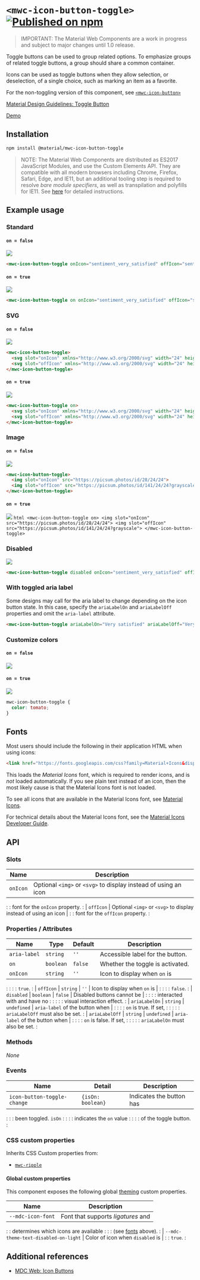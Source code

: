 # `<mwc-icon-button-toggle>` [![Published on npm](https://img.shields.io/npm/v/@material/mwc-icon-button-toggle.svg)](https://www.npmjs.com/package/@material/mwc-icon-button-toggle)
> IMPORTANT: The Material Web Components are a work in progress and subject to
> major changes until 1.0 release.

Toggle buttons can be used to group related options. To emphasize groups of
related toggle buttons, a group should share a common container.

Icons can be used as toggle buttons when they allow selection, or deselection,
of a single choice, such as marking an item as a favorite.

For the non-toggling version of this component, see
[`<mwc-icon-button>`](https://github.com/material-components/material-components-web-components/tree/master/packages/icon-button)

[Material Design Guidelines: Toggle Button](https://material.io/design/components/buttons.html#toggle-button)

[Demo](https://material-components.github.io/material-web/demos/icon-button-toggle/)

## Installation

```sh
npm install @material/mwc-icon-button-toggle
```

> NOTE: The Material Web Components are distributed as ES2017 JavaScript
> Modules, and use the Custom Elements API. They are compatible with all modern
> browsers including Chrome, Firefox, Safari, Edge, and IE11, but an additional
> tooling step is required to resolve *bare module specifiers*, as well as
> transpilation and polyfills for IE11. See
> [here](https://github.com/material-components/material-components-web-components#quick-start)
> for detailed instructions.

## Example usage

### Standard

#### `on = false`

![](images/standard_off.png)

```html
<mwc-icon-button-toggle onIcon="sentiment_very_satisfied" offIcon="sentiment_very_dissatisfied"></mwc-icon-button-toggle>
```

#### `on = true`

![](images/standard_on.png)

```html
<mwc-icon-button-toggle on onIcon="sentiment_very_satisfied" offIcon="sentiment_very_dissatisfied"></mwc-icon-button-toggle>
```

### SVG

#### `on = false`

![](images/svg_off.png)

```html
<mwc-icon-button-toggle>
  <svg slot="onIcon" xmlns="http://www.w3.org/2000/svg" width="24" height="24" viewBox="0 0 24 24"><path d="M0 0h24v24H0z" fill="none"/><path d="M12 2C6.48 2 2 6.48 2 12s4.48 10 10 10 10-4.48 10-10S17.52 2 12 2zm-2 15l-5-5 1.41-1.41L10 14.17l7.59-7.59L19 8l-9 9z"/></svg>
  <svg slot="offIcon" xmlns="http://www.w3.org/2000/svg" width="24" height="24" viewBox="0 0 24 24"><path fill="none" d="M0 0h24v24H0V0zm0 0h24v24H0V0z"/><path d="M16.59 7.58L10 14.17l-3.59-3.58L5 12l5 5 8-8zM12 2C6.48 2 2 6.48 2 12s4.48 10 10 10 10-4.48 10-10S17.52 2 12 2zm0 18c-4.42 0-8-3.58-8-8s3.58-8 8-8 8 3.58 8 8-3.58 8-8 8z"/></svg>
</mwc-icon-button-toggle>
```

#### `on = true`

![](images/svg_on.png)

```html
<mwc-icon-button-toggle on>
  <svg slot="onIcon" xmlns="http://www.w3.org/2000/svg" width="24" height="24" viewBox="0 0 24 24"><path d="M0 0h24v24H0z" fill="none"/><path d="M12 2C6.48 2 2 6.48 2 12s4.48 10 10 10 10-4.48 10-10S17.52 2 12 2zm-2 15l-5-5 1.41-1.41L10 14.17l7.59-7.59L19 8l-9 9z"/></svg>
  <svg slot="offIcon" xmlns="http://www.w3.org/2000/svg" width="24" height="24" viewBox="0 0 24 24"><path fill="none" d="M0 0h24v24H0V0zm0 0h24v24H0V0z"/><path d="M16.59 7.58L10 14.17l-3.59-3.58L5 12l5 5 8-8zM12 2C6.48 2 2 6.48 2 12s4.48 10 10 10 10-4.48 10-10S17.52 2 12 2zm0 18c-4.42 0-8-3.58-8-8s3.58-8 8-8 8 3.58 8 8-3.58 8-8 8z"/></svg>
</mwc-icon-button-toggle>
```

### Image

#### `on = false`

![](images/image_off.png)

```html
<mwc-icon-button-toggle>
  <img slot="onIcon" src="https://picsum.photos/id/28/24/24">
  <img slot="offIcon" src="https://picsum.photos/id/141/24/24?grayscale">
</mwc-icon-button-toggle>
```

#### `on = true`

![](images/image_on.png) `html <mwc-icon-button-toggle on>
<img slot="onIcon" src="https://picsum.photos/id/28/24/24"> <img slot="offIcon"
src="https://picsum.photos/id/141/24/24?grayscale"> </mwc-icon-button-toggle>`

### Disabled

![](images/disabled.png)

```html
<mwc-icon-button-toggle disabled onIcon="sentiment_very_satisfied" offIcon="sentiment_very_dissatisfied"></mwc-icon-button-toggle>
```

### With toggled aria label

Some designs may call for the aria label to change depending on the icon button
state. In this case, specify the `ariaLabelOn` and `ariaLabelOff` properties and
omit the `aria-label` attribute.

```html
<mwc-icon-button-toggle ariaLabelOn="Very satisfied" ariaLabelOff="Very dissatisfied" onIcon="sentiment_very_satisfied" offIcon="sentiment_very_dissatisfied"></mwc-icon-button-toggle>
```

### Customize colors

#### `on = false`

![](images/custom_color_off.png)

#### `on = true`

![](images/custom_color_on.png)

```css
mwc-icon-button-toggle {
  color: tomato;
}
```

## Fonts

Most users should include the following in their application HTML when using
icons:

```html
<link href="https://fonts.googleapis.com/css?family=Material+Icons&display=block" rel="stylesheet">
```

This loads the *Material Icons* font, which is required to render icons, and is
*not* loaded automatically. If you see plain text instead of an icon, then the
most likely cause is that the Material Icons font is not loaded.

To see all icons that are available in the Material Icons font, see
[Material Icons](https://material.io/resources/icons/).

For technical details about the Material Icons font, see the
[Material Icons Developer Guide](https://google.github.io/material-design-icons/).

## API

### Slots

| Name      | Description                                                     |
| --------- | --------------------------------------------------------------- |
| `onIcon`  | Optional `<img>` or `<svg>` to display instead of using an icon |
:           : font for the `onIcon` property.                                 :
| `offIcon` | Optional `<img>` or `<svg>` to display instead of using an icon |
:           : font for the `offIcon` property.                                :

### Properties / Attributes

| Name           | Type      | Default     | Description                      |
| -------------- | --------- | ----------- | -------------------------------- |
| `aria-label`   | `string`  | `''`        | Accessible label for the button. |
| `on`           | `boolean` | `false`     | Whether the toggle is activated. |
| `onIcon`       | `string`  | `''`        | Icon to display when `on` is     |
:                :           :             : `true`.                          :
| `offIcon`      | `string`  | `''`        | Icon to display when `on` is     |
:                :           :             : `false`.                         :
| `disabled`     | `boolean` | `false`     | Disabled buttons cannot be       |
:                :           :             : interacted with and have no      :
:                :           :             : visual interaction effect.       :
| `ariaLabelOn`  | `string`  | `undefined` | `aria-label` of the button when  |
:                :           :             : `on` is true. If set,            :
:                :           :             : `ariaLabelOff` must also be set. :
| `ariaLabelOff` | `string`  | `undefined` | `aria-label` of the button when  |
:                :           :             : `on` is false. If set,           :
:                :           :             : `ariaLabelOn` must also be set.  :

### Methods

*None*

### Events

| Name                        | Detail            | Description              |
| --------------------------- | ----------------- | ------------------------ |
| `icon-button-toggle-change` | `{isOn: boolean}` | Indicates the button has |
:                             :                   : been toggled. `isOn`     :
:                             :                   : indicates the `on` value :
:                             :                   : of the toggle button.    :

### CSS custom properties

Inherits CSS Custom properties from:

*   [`mwc-ripple`](https://github.com/material-components/material-components-web-components/tree/master/packages/ripple)

#### Global custom properties

This component exposes the following global
[theming](https://github.com/material-components/material-components-web-components/blob/master/docs/theming.md)
custom properties.

| Name                                 | Description                          |
| ------------------------------------ | ------------------------------------ |
| `--mdc-icon-font`                    | Font that supports *ligatures* and   |
:                                      : determines which icons are available :
:                                      : (see [fonts](#fonts) above).         :
| `--mdc-theme-text-disabled-on-light` | Color of icon when `disabled` is     |
:                                      : `true`.                              :

## Additional references

-   [MDC Web: Icon Buttons](https://material.io/develop/web/components/buttons/icon-buttons/)
